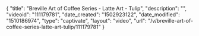 {
    "title": "Breville Art of Coffee Series - Latte Art - Tulip",
    "description": "",
    "videoid": "111179781",
    "date_created": "1502923122",
    "date_modified": "1510186974",
    "type": "captivate",
    "layout": "video",
    "url": "\/v\/breville-art-of-coffee-series-latte-art-tulip\/111179781"
}